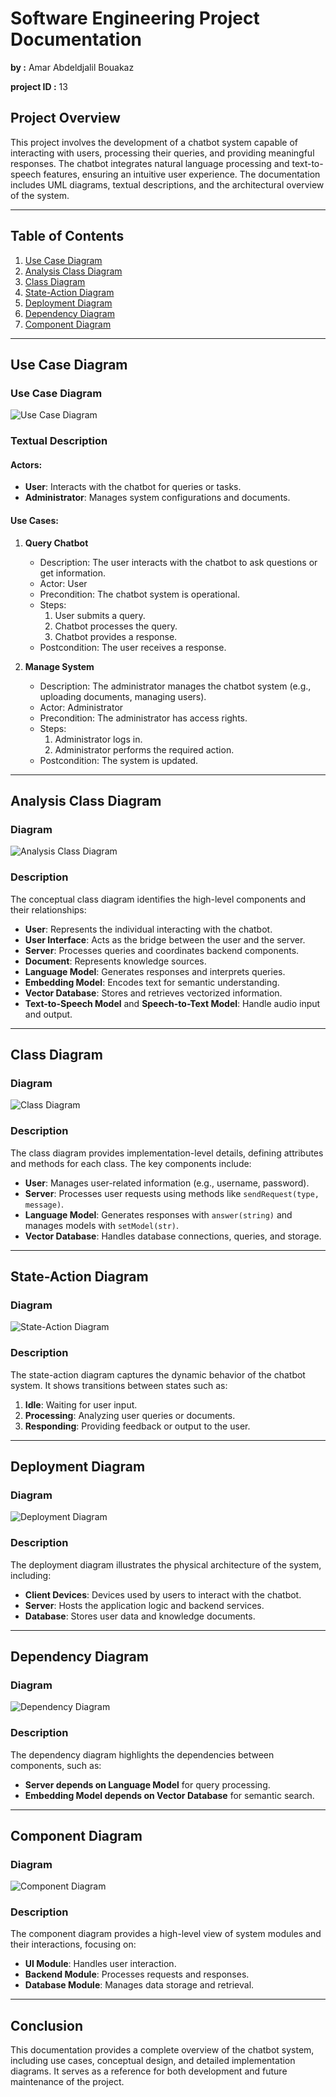# Software Engineering Project Documentation

**by :** Amar Abdeldjalil Bouakaz

**project ID :** 13

## Project Overview

This project involves the development of a chatbot system capable of interacting with users, processing their queries, and providing meaningful responses. The chatbot integrates natural language processing and text-to-speech features, ensuring an intuitive user experience. The documentation includes UML diagrams, textual descriptions, and the architectural overview of the system.

---

## Table of Contents
1. [Use Case Diagram](#use-case-diagram)
2. [Analysis Class Diagram](#analysis-class-diagram)
3. [Class Diagram](#class-diagram)
4. [State-Action Diagram](#state-action-diagram)
5. [Deployment Diagram](#deployment-diagram)
6. [Dependency Diagram](#dependency-diagram)
7. [Component Diagram](#component-diagram)

---

## Use Case Diagram

### Use Case Diagram
![Use Case Diagram](./img/use_case.png)

### Textual Description

#### Actors:
- **User**: Interacts with the chatbot for queries or tasks.
- **Administrator**: Manages system configurations and documents.

#### Use Cases:
1. **Query Chatbot**
   - Description: The user interacts with the chatbot to ask questions or get information.
   - Actor: User
   - Precondition: The chatbot system is operational.
   - Steps:
     1. User submits a query.
     2. Chatbot processes the query.
     3. Chatbot provides a response.
   - Postcondition: The user receives a response.

2. **Manage System**
   - Description: The administrator manages the chatbot system (e.g., uploading documents, managing users).
   - Actor: Administrator
   - Precondition: The administrator has access rights.
   - Steps:
     1. Administrator logs in.
     2. Administrator performs the required action.
   - Postcondition: The system is updated.

---

## Analysis Class Diagram

### Diagram
![Analysis Class Diagram](./img/analysis_class_diagram.png)

### Description
The conceptual class diagram identifies the high-level components and their relationships:
- **User**: Represents the individual interacting with the chatbot.
- **User Interface**: Acts as the bridge between the user and the server.
- **Server**: Processes queries and coordinates backend components.
- **Document**: Represents knowledge sources.
- **Language Model**: Generates responses and interprets queries.
- **Embedding Model**: Encodes text for semantic understanding.
- **Vector Database**: Stores and retrieves vectorized information.
- **Text-to-Speech Model** and **Speech-to-Text Model**: Handle audio input and output.

---

## Class Diagram

### Diagram
![Class Diagram](./img/class_diaram.png)

### Description
The class diagram provides implementation-level details, defining attributes and methods for each class. The key components include:
- **User**: Manages user-related information (e.g., username, password).
- **Server**: Processes user requests using methods like `sendRequest(type, message)`.
- **Language Model**: Generates responses with `answer(string)` and manages models with `setModel(str)`.
- **Vector Database**: Handles database connections, queries, and storage.

---

## State-Action Diagram

### Diagram
![State-Action Diagram](./img/state_action_diagram.png)

### Description
The state-action diagram captures the dynamic behavior of the chatbot system. It shows transitions between states such as:
1. **Idle**: Waiting for user input.
2. **Processing**: Analyzing user queries or documents.
3. **Responding**: Providing feedback or output to the user.

---

## Deployment Diagram

### Diagram
![Deployment Diagram](./img/deployment_diagram.png)

### Description
The deployment diagram illustrates the physical architecture of the system, including:
- **Client Devices**: Devices used by users to interact with the chatbot.
- **Server**: Hosts the application logic and backend services.
- **Database**: Stores user data and knowledge documents.

---

## Dependency Diagram

### Diagram
![Dependency Diagram](./img/dependency_diagram.png)

### Description
The dependency diagram highlights the dependencies between components, such as:
- **Server depends on Language Model** for query processing.
- **Embedding Model depends on Vector Database** for semantic search.

---

## Component Diagram

### Diagram
![Component Diagram](./img/component_diagram.png)

### Description
The component diagram provides a high-level view of system modules and their interactions, focusing on:
- **UI Module**: Handles user interaction.
- **Backend Module**: Processes requests and responses.
- **Database Module**: Manages data storage and retrieval.

---

## Conclusion
This documentation provides a complete overview of the chatbot system, including use cases, conceptual design, and detailed implementation diagrams. It serves as a reference for both development and future maintenance of the project.
